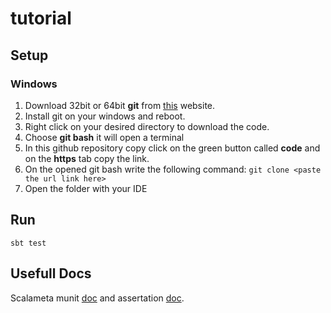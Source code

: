 # tutorial

## Setup

### Windows 

1. Download 32bit or 64bit **git** from [this](https://git-scm.com/download/win) website.
2. Install git on your windows and reboot.
3. Right click on your desired directory to download the code.
4. Choose **git bash** it will open a terminal
5. In this github repository copy click on the green button called **code** and on the **https** tab copy the link.
6. On the opened git bash write the following command: `git clone <paste the url link here>`
7. Open the folder with your IDE

## Run

`sbt test`

## Usefull Docs

Scalameta munit [doc](https://scalameta.org/munit/docs/getting-started.html) and assertation [doc](https://scalameta.org/munit/docs/assertions.html).
